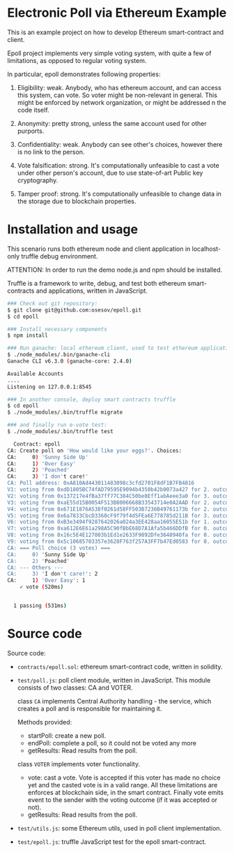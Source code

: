 # Electronic Poll via Ethereum Example

This is an example project on how to develop Ethereum smart-contract
and client.

Epoll project implements very simple voting system, with quite a few
of limitations, as opposed to regular voting system.

In particular, epoll demonstrates following properties:

1) Eligibility: weak. Anybody, who has ethereum account, and can
   access this system, can vote.  So voter might be non-relevant in
   general. This might be enforced by network organization, or might
   be addressed n the code itself.
   
2) Anonymity: pretty strong, unless the same account used for other
   purports.

3) Confidentiality: weak. Anybody can see other's choices, however
   there is no link to the person.

4) Vote falsification: strong. It's computationally unfeasible to cast
   a vote under other person's account, due to use state-of-art Public
   key cryptography.

5) Tamper proof: strong. It's computationally unfeasible to change
   data in the storage due to blockchain properties.


# Installation and usage

This scenario runs both ethereum node and client application in
localhost-only truffle debug environment.

ATTENTION: In order to run the demo node.js and npm should be
installed.

Truffle is a framework to write, debug, and test both ethereum
smart-contracts and applications, written in JavaScript.

```bash
### Check out git repository:
$ git clone git@github.com:osesov/epoll.git
$ cd epoll

### Install necessary components
$ npm install

### Run ganache: local ethereum client, used to test ethereum applications. 
$ ./node_modules/.bin/ganache-cli
Ganache CLI v6.3.0 (ganache-core: 2.4.0)

Available Accounts
....
Listening on 127.0.0.1:8545

### In another console, deploy smart contracts truffle
$ cd epoll
$ ./node_modules/.bin/truffle migrate

### and finally run e-vote test:
$ ./node_modules/.bin/truffle test

  Contract: epoll
CA: Create poll on 'How would like your eggs?'. Choices:
CA:     0) 'Sunny Side Up'
CA:     1) 'Over Easy'
CA:     2) 'Poached'
CA:     3) 'I don't care!'
CA: Poll address: 0xA810Ad443011483098c3cfd2701F8dF1B7FB4816
V1: voting from 0xdD1805BC74fAD79595E9094b4350b42b0073a427 for 2. outcome 0(accepted)
V2: voting from 0x137217e4fBa37ff77C384C50be8Eff1abAeee3a0 for 3. outcome 0(accepted)
V3: voting from 0xaE55d15B0054F513B8006668B33543714e0A2AAD for 2. outcome 0(accepted)
V4: voting from 0x671E1876A538f0261d58FF503B7236B49761173b for 2. outcome 0(accepted)
V5: voting from 0x6a7833CbcD3360cF9f79f4d5FEa6E778785d211B for 3. outcome 0(accepted)
V6: voting from 0xB3e3494f9287642026a024a3EE428aa16055E51b for 1. outcome 0(accepted)
V7: voting from 0xa612E6E61a298A5C90fBbE68D7A1Afa5b466DDfB for 0. outcome 0(accepted)
V8: voting from 0x16c5E4E127803b1Ed1e2633F9892Dfe3648940fa for 0. outcome 0(accepted)
V9: voting from 0x5c10685703357e3628F763f257A3FF7b47Ed0583 for 0. outcome 0(accepted)
CA: === Poll choice (3 votes) ===
CA:     0) 'Sunny Side Up'
CA:     2) 'Poached'
CA: --- Others ---
CA:     3) 'I don't care!': 2
CA:     1) 'Over Easy': 1
    ✓ vote (520ms)


  1 passing (531ms)

```

# Source code

Source code:

- `contracts/epoll.sol`: ethereum smart-contract code, written in
  solidity.

- `test/poll.js`: poll client module, written in JavaScript. This
  module consists of two classes: CA and VOTER.
  
  class `CA` implements Central Authority handling - the service,
  which creates a poll and is responsible for maintaining it.

  Methods provided:
  - startPoll: create a new poll.
  - endPoll: complete a poll, so it could not be voted any more
  - getResults: Read results from the poll.
  
  class `VOTER` implements voter functionality.
  - vote: cast a vote. Vote is accepted if this voter has made no
    choice yet and the casted vote is in a valid range.  All these
    limitations are enforces at blockchain side, in the smart
    contract. Finally vote emits event to the sender with the voting
    outcome (if it was accepted or not).
  - getResults: Read results from the poll.
   
- `test/utils.js`: some Ethereum utils, used in poll client
  implementation.

- `test/epoll.js`: truffle JavaScript test for the epoll
  smart-contract.
